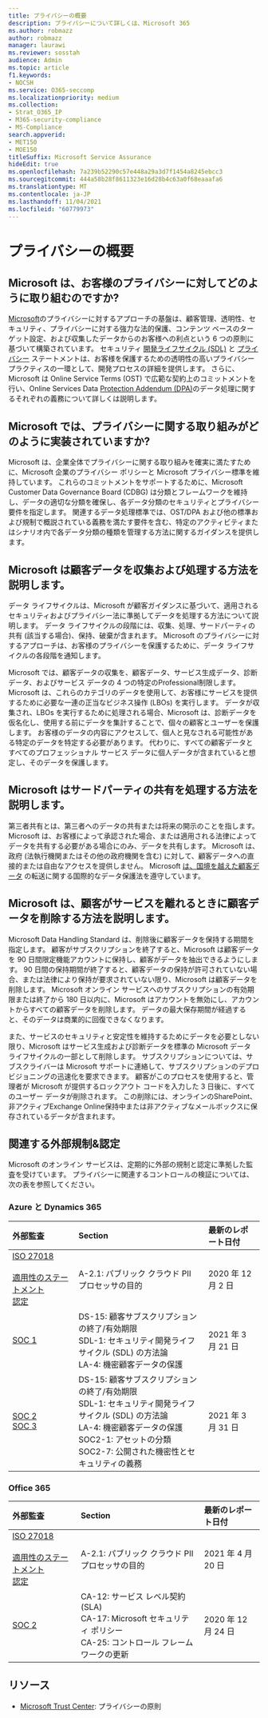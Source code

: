 ```yaml
---
title: プライバシーの概要
description: プライバシーについて詳しくは、Microsoft 365
ms.author: robmazz
author: robmazz
manager: laurawi
ms.reviewer: sosstah
audience: Admin
ms.topic: article
f1.keywords:
- NOCSH
ms.service: O365-seccomp
ms.localizationpriority: medium
ms.collection:
- Strat_O365_IP
- M365-security-compliance
- MS-Compliance
search.appverid:
- MET150
- MOE150
titleSuffix: Microsoft Service Assurance
hideEdit: true
ms.openlocfilehash: 7a239b52290c57e448a29a3d7f1454a8245ebcc3
ms.sourcegitcommit: 444a58b28f8611323e16d28b4c63a0f68eaaafa6
ms.translationtype: MT
ms.contentlocale: ja-JP
ms.lasthandoff: 11/04/2021
ms.locfileid: "60779973"
---
```

# <a name="privacy-overview"></a>プライバシーの概要

## <a name="how-does-microsoft-approach-privacy-for-customers"></a>Microsoft は、お客様のプライバシーに対してどのように取り組むのですか?

[Microsoft](https://privacy.microsoft.com/#whatinformationwecollectmodule)のプライバシーに対するアプローチの基盤は、顧客管理、透明性、セキュリティ、プライバシーに対する強力な法的保護、コンテンツ ベースのターゲット設定、および収集したデータからのお客様への利点という 6 つの原則に基づいて構築されています。 セキュリティ [開発ライフサイクル (SDL)](https://www.microsoft.com/securityengineering/sdl/) と [プライバシー](https://privacy.microsoft.com/privacystatement) ステートメントは、お客様を保護するための透明性の高いプライバシープラクティスの一環として、開発プロセスの詳細を提供します。 さらに、Microsoft は Online Service Terms (OST) で広範な契約上のコミットメントを行い、Online Services Data [Protection Addendum (DPA)](https://www.microsoftvolumelicensing.com/DocumentSearch.aspx?Mode=3&DocumentTypeId=67)のデータ処理に関するそれぞれの義務について詳しくは説明します。 [](https://www.microsoft.com/licensing/product-licensing/products)

## <a name="how-does-microsoft-implement-its-privacy-commitments"></a>Microsoft では、プライバシーに関する取り組みがどのように実装されていますか?

Microsoft は、企業全体でプライバシーに関する取り組みを確実に満たすために、Microsoft 企業のプライバシー ポリシーと Microsoft プライバシー標準を維持しています。 これらのコミットメントをサポートするために、Microsoft Customer Data Governance Board (CDBG) は分類とフレームワークを維持し、データの適切な分類を確保し、各データ分類のセキュリティとプライバシー要件を指定します。 関連するデータ処理標準では、OST/DPA および他の標準および規制で概説されている義務を満たす要件を含む、特定のアクティビティまたはシナリオ内で各データ分類の種類を管理する方法に関するガイダンスを提供します。

## <a name="how-does-microsoft-collect-and-process-customer-data"></a>Microsoft は顧客データを収集および処理する方法を説明します。

データ ライフサイクルは、Microsoft が顧客ガイダンスに基づいて、適用されるセキュリティおよびプライバシー法に準拠してデータを処理する方法について説明します。 データ ライフサイクルの段階には、収集、処理、サードパーティの共有 (該当する場合)、保持、破棄が含まれます。 Microsoft のプライバシーに対するアプローチは、お客様のプライバシーを保護するために、データ ライフサイクルの各段階を通知します。

Microsoft では、顧客データの収集を、[](https://www.microsoft.com/trust-center/privacy/customer-data-definitions?rtc=1)顧客データ、サービス生成データ、診断データ、およびサービス データの 4 つの特定のProfessional制限します。 Microsoft は、これらのカテゴリのデータを使用して、お客様にサービスを提供するために必要な一連の正当なビジネス操作 (LBOs) を実行します。 データが収集され、LBOs を実行するために処理される場合、Microsoft は、診断データを仮名化し、使用する前にデータを集計することで、個々の顧客とユーザーを保護します。 お客様のデータの内容にアクセスして、個人と見なされる可能性がある特定のデータを特定する必要があります。 代わりに、すべての顧客データとすべてのプロフェッショナル サービス データに個人データが含まれていると想定し、そのデータを保護します。

## <a name="how-does-microsoft-handle-third-party-sharing"></a>Microsoft はサードパーティの共有を処理する方法を説明します。

第三者共有とは、第三者へのデータの共有または将来の開示のことを指します。 Microsoft は、お客様によって承認された場合、または適用される法律によってデータを共有する必要がある場合にのみ、データを共有します。 Microsoft は、政府 (法執行機関またはその他の政府機関を含む) に対して、顧客データへの直接的または自由なアクセスを提供しません。 Microsoft [は、国境を越えた顧客データ](https://www.microsoft.com/trust-center/privacy/data-location) の転送に関する国際的なデータ保護法を遵守しています。

## <a name="how-does-microsoft-delete-customer-data-when-a-customer-leaves-the-service"></a>Microsoft は、顧客がサービスを離れるときに顧客データを削除する方法を説明します。

Microsoft Data Handling Standard は、削除後に顧客データを保持する期間を指定します。 顧客がサブスクリプションを終了すると、Microsoft は顧客データを 90 日間限定機能アカウントに保持し、顧客がデータを抽出できるようにします。 90 日間の保持期間が終了すると、顧客データの保持が許可されていない場合、または法律により保持が要求されていない限り、Microsoft は顧客データを削除します。 Microsoft オンライン サービスへのサブスクリプションの有効期限または終了から 180 日以内に、Microsoft はアカウントを無効にし、アカウントからすべての顧客データを削除します。 データの最大保存期間が経過すると、そのデータは商業的に回復できなくなります。

また、サービスのセキュリティと安定性を維持するためにデータを必要としない限り、Microsoft はサービス生成および診断データを標準の Microsoft データ ライフサイクルの一部として削除します。 サブスクリプションについては、サブスクライバーは Microsoft サポートに連絡して、サブスクリプションのデプロビジョニングの迅速化を要求できます。 顧客がこのプロセスを使用すると、管理者が Microsoft が提供するロックアウト コードを入力した 3 日後に、すべてのユーザー データが削除されます。 この削除には、オンラインのSharePoint、非アクティブExchange Online保持中または非アクティブなメールボックスに保存されているデータが含まれます。

## <a name="related-external-regulations--certifications"></a>関連する外部規制&認定

Microsoft のオンライン サービスは、定期的に外部の規制と認定に準拠した監査を受けています。 プライバシーに関連するコントロールの検証については、次の表を参照してください。

### <a name="azure-and-dynamics-365"></a>Azure と Dynamics 365

| **外部監査** | **Section** | **最新のレポート日付** |
|:--------------------|:------------|:-----------------------|  
| [ISO 27018](https://servicetrust.microsoft.com/ViewPage/MSComplianceGuideV3?command=Download&downloadType=Document&downloadId=e9116047-f327-430c-a83f-166b7e561ad6&tab=7027ead0-3d6b-11e9-b9e1-290b1eb4cdeb&docTab=7027ead0-3d6b-11e9-b9e1-290b1eb4cdeb_ISO_Reports) <br><br> [適用性のステートメント](https://servicetrust.microsoft.com/ViewPage/MSComplianceGuideV3?command=Download&downloadType=Document&downloadId=00af6c3e-7f3e-4e0d-8b0e-79f45ef2cef1&tab=7027ead0-3d6b-11e9-b9e1-290b1eb4cdeb&docTab=7027ead0-3d6b-11e9-b9e1-290b1eb4cdeb_ISO_Reports) <br> [認定](https://servicetrust.microsoft.com/ViewPage/MSComplianceGuideV3?command=Download&downloadType=Document&downloadId=56904fc3-0942-4ff5-9eef-7cabc751a25c&tab=7027ead0-3d6b-11e9-b9e1-290b1eb4cdeb&docTab=7027ead0-3d6b-11e9-b9e1-290b1eb4cdeb_ISO_Reports) | A-2.1: パブリック クラウド PII プロセッサの目的 | 2020 年 12 月 2 日 |
| [SOC 1](https://servicetrust.microsoft.com/ViewPage/MSComplianceGuideV3?command=Download&downloadType=Document&downloadId=b8721ebd-af20-42fe-b22f-8332b0a19517&tab=7027ead0-3d6b-11e9-b9e1-290b1eb4cdeb&docTab=7027ead0-3d6b-11e9-b9e1-290b1eb4cdeb_SOC_%2F_SSAE_16_Reports) | DS-15: 顧客サブスクリプションの終了/有効期限 <br> SDL-1: セキュリティ開発ライフサイクル (SDL) の方法論 <br> LA-4: 機密顧客データの保護 | 2021 年 3 月 21 日 |
| [SOC 2](https://servicetrust.microsoft.com/ViewPage/MSComplianceGuideV3?command=Download&downloadType=Document&downloadId=234a0f57-83c1-4afc-a586-a0e7a59592f7&tab=7027ead0-3d6b-11e9-b9e1-290b1eb4cdeb&docTab=7027ead0-3d6b-11e9-b9e1-290b1eb4cdeb_SOC_%2F_SSAE_16_Reports) <br> [SOC 3](https://servicetrust.microsoft.com/ViewPage/MSComplianceGuideV3?command=Download&downloadType=Document&downloadId=75c8cbf6-e456-473c-a05e-34fea888ec2a&tab=7027ead0-3d6b-11e9-b9e1-290b1eb4cdeb&docTab=7027ead0-3d6b-11e9-b9e1-290b1eb4cdeb_SOC_%2F_SSAE_16_Reports) | DS-15: 顧客サブスクリプションの終了/有効期限 <br> SDL-1: セキュリティ開発ライフサイクル (SDL) の方法論 <br> LA-4: 機密顧客データの保護 <br> SOC2-1: アセットの分類 <br> SOC2-7: 公開された機密性とセキュリティの義務 | 2021 年 3 月 31 日 |

### <a name="office-365"></a>Office 365

| **外部監査** | **Section** | **最新のレポート日付** |
|:--------------------|:------------|:-----------------------|  
| [ISO 27018](https://servicetrust.microsoft.com/ViewPage/MSComplianceGuideV3?command=Download&downloadType=Document&downloadId=08ce227f-d1d9-4c4c-b255-4f2e4ec8f941&tab=7027ead0-3d6b-11e9-b9e1-290b1eb4cdeb&docTab=7027ead0-3d6b-11e9-b9e1-290b1eb4cdeb_ISO_Reports) <br><br> [適用性のステートメント](https://servicetrust.microsoft.com/ViewPage/MSComplianceGuideV3?command=Download&downloadType=Document&downloadId=c0df4ce8-c77e-4183-84eb-c8688470d8b1&tab=7027ead0-3d6b-11e9-b9e1-290b1eb4cdeb&docTab=7027ead0-3d6b-11e9-b9e1-290b1eb4cdeb_ISO_Reports) <br> [認定](https://servicetrust.microsoft.com/ViewPage/MSComplianceGuideV3?command=Download&downloadType=Document&downloadId=43e89534-f48d-42ea-a7a7-3523ff516036&tab=7027ead0-3d6b-11e9-b9e1-290b1eb4cdeb&docTab=7027ead0-3d6b-11e9-b9e1-290b1eb4cdeb_ISO_Reports) | A-2.1: パブリック クラウド PII プロセッサの目的 | 2021 年 4 月 20 日 |
| [SOC 2](https://servicetrust.microsoft.com/ViewPage/MSComplianceGuideV3?command=Download&downloadType=Document&downloadId=a73c1738-7892-42b7-acd3-87b6371c53f6&tab=7027ead0-3d6b-11e9-b9e1-290b1eb4cdeb&docTab=7027ead0-3d6b-11e9-b9e1-290b1eb4cdeb_SOC_%2F_SSAE_16_Reports) | CA-12: サービス レベル契約 (SLA) <br> CA-17: Microsoft セキュリティ ポリシー <br> CA-25: コントロール フレームワークの更新 | 2020 年 12 月 24 日 |

## <a name="resources"></a>リソース

- [Microsoft Trust Center](https://www.microsoft.com/trust-center/privacy): プライバシーの原則
